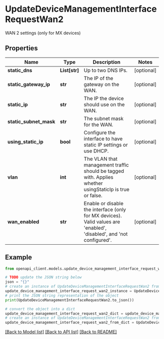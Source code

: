 # UpdateDeviceManagementInterfaceRequestWan2

WAN 2 settings (only for MX devices)

## Properties

Name | Type | Description | Notes
------------ | ------------- | ------------- | -------------
**static_dns** | **List[str]** | Up to two DNS IPs. | [optional] 
**static_gateway_ip** | **str** | The IP of the gateway on the WAN. | [optional] 
**static_ip** | **str** | The IP the device should use on the WAN. | [optional] 
**static_subnet_mask** | **str** | The subnet mask for the WAN. | [optional] 
**using_static_ip** | **bool** | Configure the interface to have static IP settings or use DHCP. | [optional] 
**vlan** | **int** | The VLAN that management traffic should be tagged with. Applies whether usingStaticIp is true or false. | [optional] 
**wan_enabled** | **str** | Enable or disable the interface (only for MX devices). Valid values are &#39;enabled&#39;, &#39;disabled&#39;, and &#39;not configured&#39;. | [optional] 

## Example

```python
from openapi_client.models.update_device_management_interface_request_wan2 import UpdateDeviceManagementInterfaceRequestWan2

# TODO update the JSON string below
json = "{}"
# create an instance of UpdateDeviceManagementInterfaceRequestWan2 from a JSON string
update_device_management_interface_request_wan2_instance = UpdateDeviceManagementInterfaceRequestWan2.from_json(json)
# print the JSON string representation of the object
print(UpdateDeviceManagementInterfaceRequestWan2.to_json())

# convert the object into a dict
update_device_management_interface_request_wan2_dict = update_device_management_interface_request_wan2_instance.to_dict()
# create an instance of UpdateDeviceManagementInterfaceRequestWan2 from a dict
update_device_management_interface_request_wan2_from_dict = UpdateDeviceManagementInterfaceRequestWan2.from_dict(update_device_management_interface_request_wan2_dict)
```
[[Back to Model list]](../README.md#documentation-for-models) [[Back to API list]](../README.md#documentation-for-api-endpoints) [[Back to README]](../README.md)


